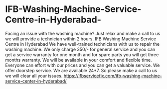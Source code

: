 # IFB-Washing-Machine-Service-Centre-in-Hyderabad-
Facing an issue with the washing machine? Just relax and make a call to us we will provide a technician within 2 hours. IFB Washing Machine Service Centre in Hyderabad We have well-trained technicians with us to repair the washing machine. We only charge 350/- for general service and you can get a service warranty for one month and for spare parts you will get three months warranty. We will be available in your comfort and flexible time. Everyone can effort with our prices and you can get a valuable service. We offer doorstep service. We are available 24*7. So please make a call to us we will clear all your issues. https://ifbservicefix.com/ifb-washing-machine-service-center-in-hyderabad/
